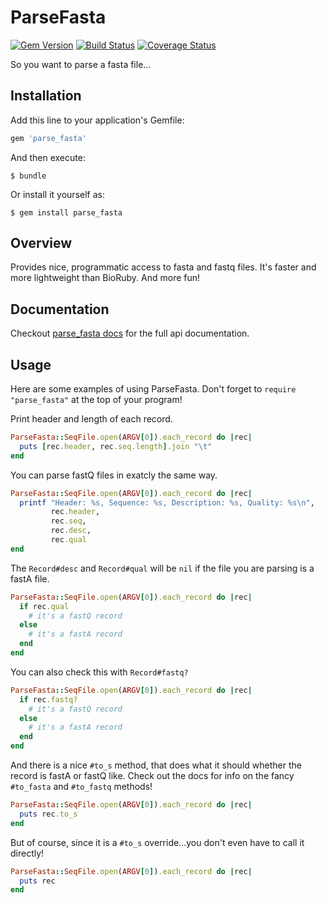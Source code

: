 # ParseFasta #

[![Gem Version](https://badge.fury.io/rb/parse_fasta.svg)](http://badge.fury.io/rb/parse_fasta) [![Build Status](https://travis-ci.org/mooreryan/parse_fasta.svg?branch=master)](https://travis-ci.org/mooreryan/parse_fasta) [![Coverage Status](https://coveralls.io/repos/mooreryan/parse_fasta/badge.svg)](https://coveralls.io/r/mooreryan/parse_fasta)

So you want to parse a fasta file...

## Installation ##

Add this line to your application's Gemfile:

```ruby
gem 'parse_fasta'
```

And then execute:

    $ bundle

Or install it yourself as:

    $ gem install parse_fasta

## Overview ##

Provides nice, programmatic access to fasta and fastq files. It's faster and more lightweight than BioRuby. And more fun!

## Documentation ##

Checkout
[parse_fasta docs](http://rubydoc.info/gems/parse_fasta)
for the full api documentation.

## Usage ##

Here are some examples of using ParseFasta. Don't forget to `require "parse_fasta"` at the top of your program!

Print header and length of each record.

```ruby
ParseFasta::SeqFile.open(ARGV[0]).each_record do |rec|
  puts [rec.header, rec.seq.length].join "\t"
end
```

You can parse fastQ files in exatcly the same way.

```ruby
ParseFasta::SeqFile.open(ARGV[0]).each_record do |rec|
  printf "Header: %s, Sequence: %s, Description: %s, Quality: %s\n",
	     rec.header,
	     rec.seq,
	     rec.desc,
	     rec.qual
end
```

The `Record#desc` and `Record#qual` will be `nil` if the file you are parsing is a fastA file.

```ruby
ParseFasta::SeqFile.open(ARGV[0]).each_record do |rec|
  if rec.qual
    # it's a fastQ record
  else
    # it's a fastA record
  end
end
```

You can also check this with `Record#fastq?`

```ruby
ParseFasta::SeqFile.open(ARGV[0]).each_record do |rec|
  if rec.fastq?
    # it's a fastQ record
  else
    # it's a fastA record
  end
end
```

And there is a nice `#to_s` method, that does what it should whether the record is fastA or fastQ like. Check out the docs for info on the fancy `#to_fasta` and `#to_fastq` methods!

```ruby
ParseFasta::SeqFile.open(ARGV[0]).each_record do |rec|
  puts rec.to_s
end
```

But of course, since it is a `#to_s` override...you don't even have to call it directly!

```ruby
ParseFasta::SeqFile.open(ARGV[0]).each_record do |rec|
  puts rec
end
```
